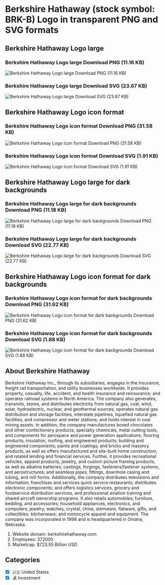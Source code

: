 # Berkshire Hathaway  (stock symbol: BRK-B) Logo in transparent PNG and SVG formats

## Berkshire Hathaway  Logo large

### Berkshire Hathaway  Logo large Download PNG (11.16 KB)

![Berkshire Hathaway  Logo large Download PNG (11.16 KB)](/img/orig/BRK-B_BIG-357d144d.png)

### Berkshire Hathaway  Logo large Download SVG (23.67 KB)

![Berkshire Hathaway  Logo large Download SVG (23.67 KB)](/img/orig/BRK-B_BIG-c10a1c18.svg)

## Berkshire Hathaway  Logo icon format

### Berkshire Hathaway  Logo icon format Download PNG (31.58 KB)

![Berkshire Hathaway  Logo icon format Download PNG (31.58 KB)](/img/orig/BRK-B-25f11589.png)

### Berkshire Hathaway  Logo icon format Download SVG (1.91 KB)

![Berkshire Hathaway  Logo icon format Download SVG (1.91 KB)](/img/orig/BRK-B-72b0e6c0.svg)

## Berkshire Hathaway  Logo large for dark backgrounds

### Berkshire Hathaway  Logo large for dark backgrounds Download PNG (11.18 KB)

![Berkshire Hathaway  Logo large for dark backgrounds Download PNG (11.18 KB)](/img/orig/BRK-B_BIG.D-8c7660ef.png)

### Berkshire Hathaway  Logo large for dark backgrounds Download SVG (22.77 KB)

![Berkshire Hathaway  Logo large for dark backgrounds Download SVG (22.77 KB)](/img/orig/BRK-B_BIG.D-6d6508cd.svg)

## Berkshire Hathaway  Logo icon format for dark backgrounds

### Berkshire Hathaway  Logo icon format for dark backgrounds Download PNG (31.62 KB)

![Berkshire Hathaway  Logo icon format for dark backgrounds Download PNG (31.62 KB)](/img/orig/BRK-B.D-08052de6.png)

### Berkshire Hathaway  Logo icon format for dark backgrounds Download SVG (1.88 KB)

![Berkshire Hathaway  Logo icon format for dark backgrounds Download SVG (1.88 KB)](/img/orig/BRK-B.D-769450be.svg)

## About Berkshire Hathaway 

Berkshire Hathaway Inc., through its subsidiaries, engages in the insurance, freight rail transportation, and utility businesses worldwide. It provides property, casualty, life, accident, and health insurance and reinsurance; and operates railroad systems in North America. The company also generates, transmits, stores, and distributes electricity from natural gas, coal, wind, solar, hydroelectric, nuclear, and geothermal sources; operates natural gas distribution and storage facilities, interstate pipelines, liquefied natural gas facilities, and compressor and meter stations; and holds interest in coal mining assets. In addition, the company manufactures boxed chocolates and other confectionery products; specialty chemicals, metal cutting tools, and components for aerospace and power generation applications; flooring products; insulation, roofing, and engineered products; building and engineered components; paints and coatings; and bricks and masonry products, as well as offers manufactured and site-built home construction, and related lending and financial services. Further, it provides recreational vehicles, apparel products, jewelry, and custom picture framing products, as well as alkaline batteries; castings, forgings, fasteners/fastener systems, and aerostructures; and seamless pipes, fittings, downhole casing and tubing, and mill forms. Additionally, the company distributes televisions and information; franchises and services quick service restaurants; distributes electronic components; and offers logistics services, grocery and foodservice distribution services, and professional aviation training and shared aircraft ownership programs. It also retails automobiles; furniture, bedding, and accessories; household appliances, electronics, and computers; jewelry, watches, crystal, china, stemware, flatware, gifts, and collectibles; kitchenware; and motorcycle apparel and equipment. The company was incorporated in 1998 and is headquartered in Omaha, Nebraska.

1. Website domain: berkshirehathaway.com
2. Employees: 372000
3. Marketcap: $723.55 Billion USD


## Categories
- [x] 🇺🇸 United States
- [x] 💰 Investment
